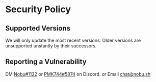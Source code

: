 # Security Policy

## Supported Versions
We will only update the most recent versions. Older versions are unsupported unstantly by their successors.

## Reporting a Vulnerability

DM <a href="https://discord.com/users/316669053957832706">Nobu#1122</a> or <a href="https://discord.com/users/389299933808820224">PMK744#5874</a> on Discord.
or Email <a href="mailto:chat@nobu.sh">chat@nobu.sh</a></p>
